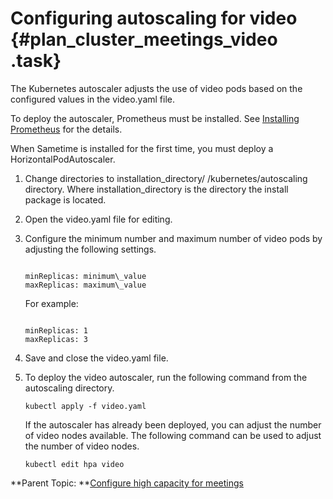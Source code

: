 # Configuring autoscaling for video {#plan_cluster_meetings_video .task}

The Kubernetes autoscaler adjusts the use of video pods based on the configured values in the video.yaml file.

To deploy the autoscaler, Prometheus must be installed. See [Installing Prometheus](installation_prometheus.md) for the details.

When Sametime is installed for the first time, you must deploy a HorizontalPodAutoscaler.

1.  Change directories to installation\_directory/ /kubernetes/autoscaling directory. Where installation\_directory is the directory the install package is located.

2.  Open the video.yaml file for editing.

3.  Configure the minimum number and maximum number of video pods by adjusting the following settings.

    ``` {#codeblock_t33_4bj_bvb}
    
    minReplicas: minimum\_value
    maxReplicas: maximum\_value
    ```

    For example:

    ``` {#codeblock_hfb_cx4_1vb}
    
    minReplicas: 1 
    maxReplicas: 3 
    ```

4.  Save and close the video.yaml file.

5.  To deploy the video autoscaler, run the following command from the autoscaling directory.

    ``` {#codeblock_c5r_dx4_1vb}
    kubectl apply -f video.yaml 
    ```

    If the autoscaler has already been deployed, you can adjust the number of video nodes available. The following command can be used to adjust the number of video nodes.

    ``` {#codeblock_m4k_vqn_1vb}
    kubectl edit hpa video
    ```


**Parent Topic: **[Configure high capacity for meetings](plan_cluster_meetings.md)

